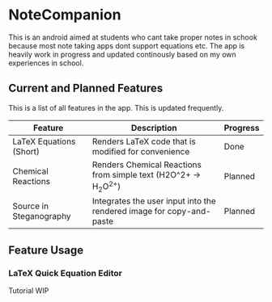 <h1>NoteCompanion</h2>
This is an android aimed at students who cant take proper notes in schook because most note taking apps dont support equations etc.
The app is heavily work in progress and updated continously based on my own experiences in school.
<p></p>

<h2>Current and Planned Features</h4>
This is a list of all features in the app. This is updated frequently.
<p></p>

| Feature | Description | Progress |
| --- | --- | --- |
| LaTeX Equations (Short) | Renders LaTeX code that is modified for convenience | Done |
| Chemical Reactions | Renders Chemical Reactions from simple text (H2O^2+ -> H<sub>2</sub>O<sup>2+</sup>) | Planned |
| Source in Steganography | Integrates the user input into the rendered image for copy-and-paste | Planned |

<p></p>

<h2>Feature Usage</h2>
<h3>LaTeX Quick Equation Editor</h3>
Tutorial WIP
